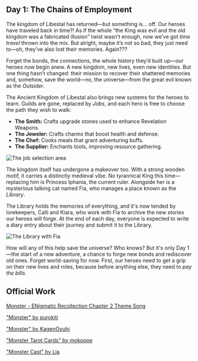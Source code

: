 ## Day 1: The Chains of Employment

The kingdom of Libestal has returned—but something is... off. Our heroes have traveled back in time?! As if the whole “the King was evil and the old kingdom was a fabricated illusion” twist wasn’t enough, now we’ve got _time travel_ thrown into the mix. But alright, maybe it’s not so bad, they just need to—oh, they’ve also lost their memories. Again???

Forget the bonds, the connections, the whole history they’d built up—our heroes now begin anew. A new kingdom, new lives, even new identities. But one thing hasn’t changed: their mission to recover their shattered memories and, somehow, save the world—no, the universe—from the great evil known as the _Outsider_.

The Ancient Kingdom of Libestal also brings new systems for the heroes to learn. Guilds are gone, replaced by _Jobs_, and each hero is free to choose the path they wish to walk:

- **The Smith:** Crafts upgrade stones used to enhance Revelation Weapons.
- **The Jeweler:** Crafts charms that boost health and defense.
- **The Chef:** Cooks meals that grant adventuring buffs.
- **The Supplier:** Enchants tools, improving resource gathering.

![The job selection area](/images-opt/jobs-opt.webp)

The kingdom itself has undergone a makeover too. With a strong wooden motif, it carries a distinctly medieval vibe. No tyrannical King this time—replacing him is Princess Iphania, the current ruler. Alongside her is a mysterious talking cat named Fia, who manages a place known as the _Library_.

The Library holds the memories of everything, and it's now tended by lorekeepers, Calli and Kiara, who work with Fia to archive the new stories our heroes will forge. At the end of each day, everyone is expected to write a diary entry about their journey and submit it to the Library.

![The Library with Fia](/images-opt/library-opt.webp)

How will any of this help save the universe? Who knows? But it's only Day 1—the start of a new adventure, a chance to forge new bonds and rediscover old ones. Forget world-saving for now. First, our heroes need to get a grip on their new lives and roles, because before anything else, they need to _pay the bills_.

## Official Work

[Monster - ENigmatic Recollection Chapter 2 Theme Song](https://www.youtube.com/watch?v=nUrITFpI85A&ab_channel=hololiveEnglish)

["Monster" by purokiti](https://x.com/purokiti/status/1918510105928032297)

<!-- kronii, ina, gigi, shiori -->

["Monster" by KagenOyuhi](https://x.com/KagenOyuhi/status/1918496790875144250)

<!-- kronii, ina, gigi, shiori -->

["Monster Tarot Cards" by mokoppe](https://x.com/mokoppe/status/1918629108000362512)

<!-- calli, ina, kiara, bae, kronii, irys, fuwawa, mococo, nerissa, shiori, bijou, liz, gigi, cecilia, raora -->

["Monster Cast" by Lia](https://x.com/liapandaaaa/status/1918606567588647353)

<!-- shiori, gigi, kronii -->
